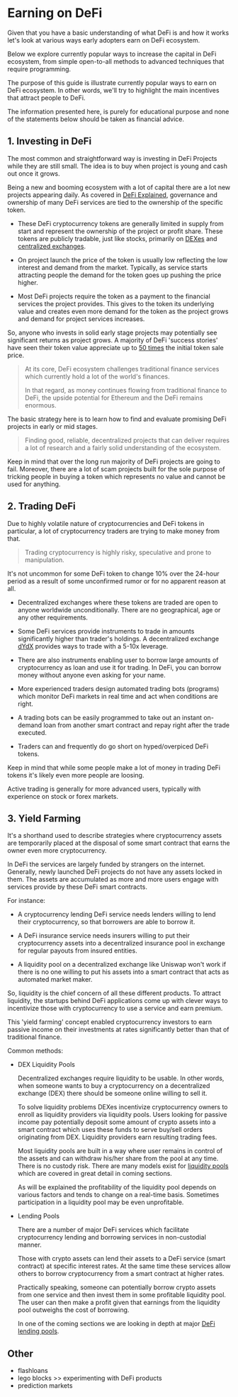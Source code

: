 # Earning on DeFi

Given that you have a basic understanding of what DeFi is and how it works let's look at various ways early adopters earn on DeFi ecosystem.

Below we explore currently popular ways to increase the capital in DeFi ecosystem, from simple open-to-all methods to advanced techniques that require programming.

The purpose of this guide is illustrate currently popular ways to earn on DeFi ecosystem. In other words, we'll try to highlight the main incentives that attract people to DeFi. 

The information presented here, is purely for educational purpose and none of the statements below should be taken as financial advice.

## 1. Investing in DeFi

The most common and straightforward way is investing in DeFi Projects while they are still small. The idea is to buy when project is young and cash out once it grows. 

Being a new and booming ecosystem with a lot of capital there are a lot new projects appearing daily. As covered in [DeFi Explained](/DeFi/1-defi-explained.md), governance and ownership of many DeFi services are tied to the ownership of the specific token.

- These DeFi cryptocurrency tokens are generally limited in supply from start and represent the ownership of the project or profit share. These tokens are publicly tradable, just like stocks, primarily on [DEXes](/DeFi/5-decentralized-exchanges.md) and [centralized exchanges](/fundamentals/6-buying-cryptocurrency-basics.md).

- On project launch the price of the token is usually low reflecting the low interest and demand from the market. Typically, as service starts attracting people the demand for the token goes up pushing the price higher. 

- Most DeFi projects require the token as a payment to the financial services the project provides. This gives to the token its underlying value and creates even more demand for the token as the project grows and demand for project services increases.

So, anyone who invests in solid early stage projects may potentially see significant returns as project grows. A majority of DeFi 'success stories' have seen their token value appreciate up to [50 times](https://defimarketcap.io) the initial token sale price.

> At its core, DeFi ecosystem challenges traditional finance services which currently hold a lot of the world's finances. 
>
> In that regard, as money continues flowing from traditional finance to DeFi, the upside potential for Ethereum and the DeFi remains enormous.

The basic strategy here is to learn how to find and evaluate promising DeFi projects in early or mid stages. 

> Finding good, reliable, decentralized projects that can deliver requires a lot of research and a fairly solid understanding of the ecosystem.

Keep in mind that over the long run majority of DeFi projects are going to fail. Moreover, there are a lot of scam projects built for the sole purpose of tricking people in buying a token which represents no value and cannot be used for anything.

## 2. Trading DeFi

Due to highly volatile nature of cryptocurrencies and DeFi tokens in particular, a lot of cryptocurrency traders are trying to make money from that.

> Trading cryptocurrency is highly risky, speculative and prone to manipulation.

It's not uncommon for some DeFi token to change 10% over the 24-hour period as a result of some unconfirmed rumor or for no apparent reason at all. 

- Decentralized exchanges where these tokens are traded are open to anyone worldwide unconditionally. There are no geographical, age or any other requirements.

- Some DeFi services provide instruments to trade in amounts significantly higher than trader's holdings. A decentralized exchange [dYdX](/DeFi/5-decentralized-exchanges.md) provides ways to trade with a 5-10x leverage. 

- There are also instruments enabling user to borrow large amounts of cryptocurrency as loan and use it for trading. In DeFi, you can borrow money without anyone even asking for your name.

- More experienced traders design automated trading bots (programs) which monitor DeFi markets in real time and act when conditions are right. 

- A trading bots can be easily programmed to take out an instant on-demand loan from another smart contract and repay right after the trade executed.

- Traders can and frequently do go short on hyped/overpiced DeFi tokens.

Keep in mind that while some people make a lot of money in trading DeFi tokens it's likely even more people are loosing. 

Active trading is generally for more advanced users, typically with experience on stock or forex markets.

## 3. Yield Farming

It's a shorthand used to describe strategies where cryptocurrency assets are temporarily placed at the disposal of some smart contract that earns the owner even more cryptocurrency. 

In DeFi the services are largely funded by strangers on the internet. Generally, newly launched DeFi projects do not have any assets locked in them. The assets are accumulated as more and more users engage with services provide by these DeFi smart contracts.

For instance:

- A cryptocurrency lending DeFi service needs lenders willing to lend their cryptocurrency, so that borrowers are able to borrow it. 

- A DeFi insurance service needs insurers willing to put their cryptocurrency assets into a decentralized insurance pool in exchange for regular payouts from insured entities.

- A liquidity pool on a decentralized exchange like Uniswap won't work if there is no one willing to put his assets into a smart contract that acts as automated market maker.

So, liquidity is the chief concern of all these different products. To attract liquidity, the startups behind DeFi applications come up with clever ways to incentivize those with cryptocurrency to use a service and earn premium. 

This 'yield farming' concept enabled cryptocurrency investors to earn passive income on their investments at rates significantly better than that of traditional finance.

Common methods:

- DEX Liquidity Pools

    Decentralized exchanges require liquidity to be usable. In other words, when someone wants to buy a cryptocurrency on a decentralized exchange (DEX) there should be someone online willing to sell it.
    
    To solve liquidity problems DEXes incentivize cryptocurrency owners to enroll as liquidity providers via liquidity pools. Users looking for passive income pay potentially deposit some amount of crypto assets into a smart contract which uses these funds to serve buy/sell orders originating from DEX. Liquidity providers earn resulting trading fees.

    Most liquidity pools are built in a way where user remains in control of the assets and can withdraw his/her share from the pool at any time. There is no custody risk. There are many models exist for [liquidity pools](/DeFi/6-liquidity-pools.md) which are covered in great detail in coming sections. 
    
    As will be explained the profitability of the liquidity pool depends on various factors and tends to change on a real-time basis. Sometimes participation in a liquidity pool may be even unprofitable.
    
- Lending Pools

    There are a number of major DeFi services which facilitate cryptocurrency lending and borrowing services in non-custodial manner.
    
    Those with crypto assets can lend their assets to a DeFi service (smart contract) at specific interest rates. At the same time these services allow others to borrow cryptocurrency from a smart contract at higher rates. 
    
    Practically speaking, someone can potentially borrow crypto assets from one service and then invest them in some profitable liquidity pool. The user can then make a profit given that earnings from the liquidity pool outweighs the cost of borrowing.
    
    In one of the coming sections we are looking in depth at major [DeFi lending pools](/DeFi/7-lending-borrowing.md).






## Other

- flashloans
- lego blocks >> experimenting with DeFi products
- prediction markets
